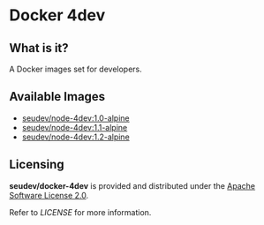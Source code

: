 # Docker 4dev

## What is it?

A Docker images set for developers.

## Available Images

* [seudev/node-4dev:1.0-alpine](node/1.0/alpine/README.md)
* [seudev/node-4dev:1.1-alpine](node/1.1/alpine/README.md)
* [seudev/node-4dev:1.2-alpine](node/1.2/alpine/README.md)

## Licensing

**seudev/docker-4dev** is provided and distributed under the [Apache Software License 2.0](http://www.apache.org/licenses/LICENSE-2.0).

Refer to *LICENSE* for more information.
